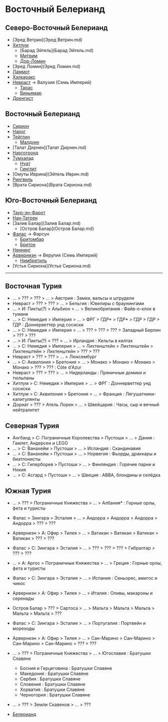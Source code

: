 # Восточный Белерианд

## Северо-Восточный Белерианд

*   [Эред Ветрин](Эред Ветрин.md)
*   [Хитлум](Хитлум.md)
    *   [Барад Эйтель](Барад Эйтель.md)
    *   [Митрим](Митрим.md)
    *   [Дор-Ломин](Дор-Ломин.md)
*   [Эред Ломин](Эред Ломин.md)
*   [Ламмот](Ламмот.md)
*   [Хэлкаракс](Хэлкаракс.md)
*   [Невраст](Невраст.md)           ->  Валузия (Семь Империй)
    *   [Тарас](Тарас.md)
    *   [Виньямар](Виньямар.md)
*   [Дренгист](Дренгист.md)

## Восточный Белерианд

*   [Сирион](Сирион.md)
*   [Нарог](Нарог.md)
*   [Тейглин](Тейглин.md)
    *   [Малдуин](Малдуин.md)
*   [Талат Дирнен](Талат Дирнен.md)
*   [Нарготронд](Нарготронд.md)
*   [Тумхалад](Тумхалад.md)
    *   [Нуат](Нуат.md)
    *   [Гинглит](Гинглит.md)
*   [Омуты Иврина](Эйтель Иврин.md)
*   [Рингвиль](Рингвиль.md)
*   [Врата Сириона](Врата Сириона.md)

## Юго-Восточный Белерианд

*   [Таур-эн-Фарот](Таур-эн-Фарот.md)
*   [Нан-Татрен](Нан-Татрен.md)
*   [Залив Балар](Залив Балар.md)
    *   [Остров Балар](Остров Балар.md)
*   [Фалас](Фалас.md)           ->  Фарсун
    *   [Бритомбар](Бритомбар.md)
    *   [Бритон](Бритон.md)
*   [Неннинг](Неннинг.md)
*   [Арверниэн](Арверниэн.md)   ->  Верулия (Семь Империй)
    *   [Нимбретиль](Нимбретиль.md)
*   [Устье Сириона](Устье Сириона.md)

----

## Восточная Турия

*   ...     >   ???             >   ???         >   ... >   Австрия         :   Замки, вальсы и штрудели
*   Невраст >   ???             >   ???         >   ... >   Бельгия         :   Ювелиры с браунингами
*   ...     >   И:  Пикты(?)    >   Альбион     >   ... >   Великобритания  :   Файв-о-клок в тумане
*   ...     >   С:  Немедия     >   Империя     >   ... >   ФРГ         >   ГДР*            >   ГДР*            >   ГДР             >   ГДР             >   ГДР :   Доннерветтер унд сосиски
*   ...     >   С:  Немедия     >   Империя     >   ... >   ???         >   ???             >   ???             >   Западный Берлин >   ???             >   ???
*   ...     >   И:  Пикты(?)    >   ???         >   ... >   Ирландия        :   Кельты в килтах
*   ...     >   С:  Немедия     >   Империя     >   ... >   Лихтенштейн >   Лихтенштейн     >   Лихтенштейн     >   Лихтенштейн     >   ???             >   ???
*   Невраст >   ???             >   ???         >   ... >   Люксембург
*   ...     >   С:  Аквилония   >   Бретония    >   ... >   Монако      >   Монако          >   Монако          >   Монако          >   ???             >   ??? :   Côte d'Azur
*   Невраст >   ???             >   ???         >   ... >   Нидерланды      :   Пряничные домики и тюльпаны
*   Хитлум  >   С:  Немедия     >   Империя     >   ... >   ФРГ             :   Доннерветтер унд сосиски
*   Хитлум  >   С:  Аквилония   >   Бретония    >   ... >   Франция         :   Лягушатники-капитулянты
*   Дориат  >   ???             >   Атель Лорен >   ... >   Швейцария       :   Часы, сыр и вечный нейтралитет

## Северная Турия

*   Ангбанд >   С:  Пограничные Королевства >   Пустоши >   ... >   Дания       :   Гамлет, Андерсен и LEGO
*   ...     >   С:  Ванахейм                >   Пустоши >   ... >   Исландия    :   Скандинавия
*   ...     >   С:  Ванахейм                >   Пустоши >   ... >   Норвегия    :   Фьорды, драккары и биатлонисты
*   ...     >   С:  Гиперборея              >   Пустоши >   ... >   Финляндия   :   Горячие парни и Нокия
*   ...     >   С:  Асгард                  >   Пустоши >   ... >   Швеция      :   ABBA, блондины и селёдка

## Южная Турия

*   ...             >   ???             >   Пограничные Княжества   >   ... >   Албания*    :   Горные орлы, фета и туристы
*   Фалас           >   Зингара         >   Эсталия                 >   ... >   Андорра     >   Андорра         >   Андорра         >   Андорра         >   ???             >   ???
*   Арверниэн       >   А:  Офир        >   Тилея                   >   ... >   Ватикан     >   Ватикан         >   Ватикан         >   Ватикан         >   ???             >   ???
*   Фалас           >   С:  Зингара     >   Эсталия                 >   ... >   ???         >   ???             >   ???             >   Гибралтар       >   ???             >   ???
*   ...             >   А:  Аргос       >   Пограничные Княжества   >   ... >   Греция      :   Горные орлы, фета и туристы
*   Фалас           >   С:  Зингара     >   Эсталия                 >   ... >   Испания     :   Сеньорес, амигос и чикос
*   Арверниэн       >   А:  Офир        >   Тилея                   >   ... >   Италия      :   Оливы, макароны и серенады
*   Остров Балар    >   ???             >   Сартоса                 >   ... >   Мальта      >   Мальта          >   Мальта          >   Мальта          >   Мальта          >   ???
*   Фалас           >   С:  Зингара     >   Эсталия                 >   ... >   Португалия  :   Портвейн и мореходы
*   Арверниэн       >   А:  Офир        >   Тилея                   >   ... >   Сан-Марино  >   Сан-Марино      >   Сан-Марино      >   Сан-Марино      >   ???             >   ???
*   ...             >   ???             >   Пограничные Княжества   >   ... >   Югославия   :   Братушки Славяне
    *   Босния и Герцеговина    :   Братушки Славяне
    *   Македония               :   Братушки Славяне
    *   Сербия                  :   Братушки Славяне
    *   Словения                :   Братушки Славяне
    *   Хорватия                :   Братушки Славяне
    *   Черногория              :   Братушки Славяне
*   ...             >   ???             >   Земли Скавенов          >   ... >   ???


*   [Белерианд](index.md)
